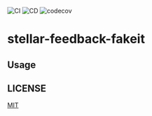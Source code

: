 ![CI](https://github.com/jonascheng/stellar-feedback-fakeit/actions/workflows/ci.yaml/badge.svg)
![CD](https://github.com/jonascheng/stellar-feedback-fakeit/actions/workflows/cd.yaml/badge.svg)
![codecov](https://codecov.io/gh/jonascheng/stellar-feedback-fakeit/branch/main/graph/badge.svg)

# stellar-feedback-fakeit

## Usage

## LICENSE

[MIT](https://github.com/jonascheng/stellar-feedback-fakeit/blob/master/LICENSE)
